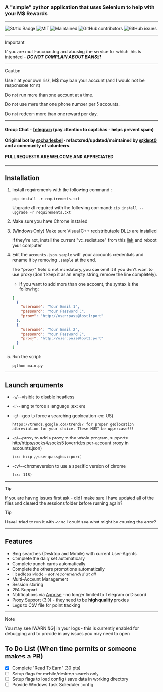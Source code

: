 ### A "simple" python application that uses Selenium to help with your M$ Rewards

---

![Static Badge](https://img.shields.io/badge/Made_in-python-violet?style=for-the-badge)
![MIT](https://img.shields.io/badge/License-MIT-blue.svg?style=for-the-badge)
![Maintained](https://img.shields.io/badge/Maintained%3F-yes-green.svg?style=for-the-badge)
![GitHub contributors](https://img.shields.io/github/contributors/klept0/MS-Rewards-Farmer?style=for-the-badge)
![GitHub issues](https://img.shields.io/github/issues/klept0/MS-Rewards-Farmer?style=for-the-badge)

---

> [!IMPORTANT]
> If you are multi-accounting and abusing the service for which this is intended - **_DO NOT COMPLAIN ABOUT BANS!!!_**

---

> [!CAUTION]
> Use it at your own risk, M$ may ban your account (and I would not be responsible for it)
>
> Do not run more than one account at a time.
>
> Do not use more than one phone number per 5 accounts.
>
> Do not redeem more than one reward per day.

---

#### Group Chat - [Telegram](https://t.me/klept0_MS_Rewards_Farmer/) (pay attention to captchas - helps prevent spam)

#### Original bot by [@charlesbel](https://github.com/charlesbel) - refactored/updated/maintained by [@klept0](https://github.com/klept0) and a community of volunteers.

#### PULL REQUESTS ARE WELCOME AND APPRECIATED!

---

## Installation

1. Install requirements with the following command :

   `pip install -r requirements.txt`

   Upgrade all required with the following command:
   `pip install --upgrade -r requirements.txt`

2. Make sure you have Chrome installed

3. (Windows Only) Make sure Visual C++ redistributable DLLs are installed

   If they're not, install the current "vc_redist.exe" from this [link](https://learn.microsoft.com/en-GB/cpp/windows/latest-supported-vc-redist?view=msvc-170) and reboot your computer

4. Edit the `accounts.json.sample` with your accounts credentials and rename it by removing `.sample` at the end.

   The "proxy" field is not mandatory, you can omit it if you don't want to use proxy (don't keep it as an empty string, remove the line completely).

   - If you want to add more than one account, the syntax is the following:

   ```json
   [
     {
       "username": "Your Email 1",
       "password": "Your Password 1",
       "proxy": "http://user:pass@host1:port"
     },
     {
       "username": "Your Email 2",
       "password": "Your Password 2",
       "proxy": "http://user:pass@host2:port"
     }
   ]
   ```

5. Run the script:

   `python main.py`

---

## Launch arguments

- -v/--visible to disable headless
- -l/--lang to force a language (ex: en)
- -g/--geo to force a searching geolocation (ex: US)

  `https://trends.google.com/trends/ for proper geolocation abbreviation for your choice. These MUST be uppercase!!!`

- -p/--proxy to add a proxy to the whole program, supports http/https/socks4/socks5 (overrides per-account proxy in accounts.json)

  `(ex: http://user:pass@host:port)`

- -cv/--chromeversion to use a specific version of chrome

  `(ex: 118)`

---

> [!TIP]
> If you are having issues first ask - did I make sure I have updated all of the files and cleared the sessions folder before running again?

> [!TIP]
> Have I tried to run it with -v so I could see what might be causing the error?
---

## Features

- Bing searches (Desktop and Mobile) with current User-Agents
- Complete the daily set automatically
- Complete punch cards automatically
- Complete the others promotions automatically
- Headless Mode - _not recommended at all_
- Multi-Account Management
- Session storing
- 2FA Support
- Notifications via [Apprise](https://github.com/caronc/apprise) - no longer limited to Telegram or Discord
- Proxy Support (3.0) - they need to be **high quality** proxies
- Logs to CSV file for point tracking

---

> [!NOTE]
> You may see [WARNING] in your logs - this is currently enabled for debugging and to provide in any issues you may need to open

## To Do List (When time permits or someone makes a PR)

- [x] Complete "Read To Earn" (30 pts)
- [ ] Setup flags for mobile/desktop search only
- [ ] Setup flags to load config / save data in working directory 
- [ ] Provide Windows Task Scheduler config
